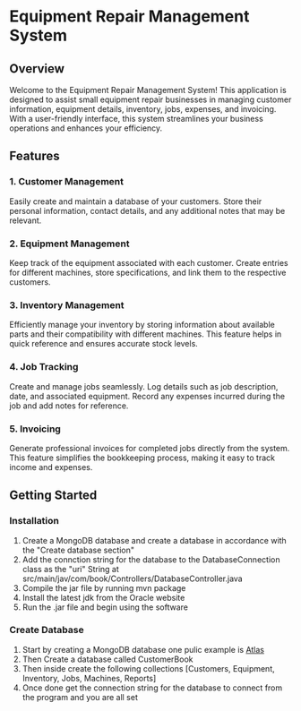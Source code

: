 # Equipment Repair Management System

## Overview

Welcome to the Equipment Repair Management System! This application is designed to assist small equipment repair businesses in managing customer information, equipment details, inventory, jobs, expenses, and invoicing. With a user-friendly interface, this system streamlines your business operations and enhances your efficiency.

## Features

### 1. Customer Management

Easily create and maintain a database of your customers. Store their personal information, contact details, and any additional notes that may be relevant.

### 2. Equipment Management

Keep track of the equipment associated with each customer. Create entries for different machines, store specifications, and link them to the respective customers.

### 3. Inventory Management

Efficiently manage your inventory by storing information about available parts and their compatibility with different machines. This feature helps in quick reference and ensures accurate stock levels.

### 4. Job Tracking

Create and manage jobs seamlessly. Log details such as job description, date, and associated equipment. Record any expenses incurred during the job and add notes for reference.

### 5. Invoicing

Generate professional invoices for completed jobs directly from the system. This feature simplifies the bookkeeping process, making it easy to track income and expenses.

## Getting Started

### Installation

1. Create a MongoDB database and create a database in accordance with the "Create database section"
2. Add the connction string for the database to the DatabaseConnection class as the "uri" String  at src/main/jav/com/book/Controllers/DatabaseController.java
3. Compile the jar file by running mvn package
4. Install the latest jdk from the Oracle website
5. Run the .jar file and begin using the software
   

### Create Database
1. Start by creating a MongoDB database one pulic example is [Atlas](https://www.mongodb.com/cloud/atlas)
2. Then Create a database called CustomerBook
3. Then inside create the following collections [Customers, Equipment, Inventory, Jobs, Machines, Reports]
4. Once done get the connection string for the database to connect from the program and you are all set
